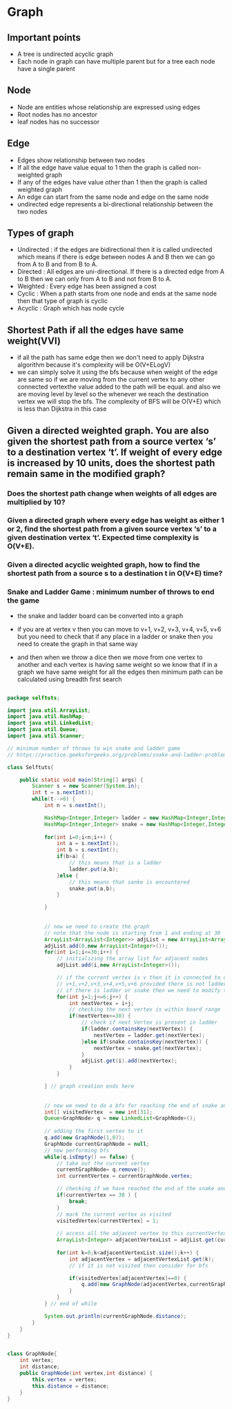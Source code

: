 # Graph

## Important points

- A tree is undirected acyclic graph
- Each node in graph can have multiple parent but for a tree each node have a single parent

## Node 

- Node are entities whose relationship are expressed using edges
- Root nodes has no ancestor
- leaf nodes has no successor

## Edge

- Edges show relationship between two nodes
- If all the edge have value equal to 1 then the graph is called non-weighted graph
- If any of the edges have value other than 1 then the graph is called weighted graph
- An edge can start from the same node and edge on the same node
- undirected edge represents a bi-directional relationship between the two nodes

## Types of graph

- Undirected : if the edges are bidirectional then it is called undirected which means if there is edge between nodes A and B then we can go from A to B and from B to A.
- Directed : All edges are uni-directional. If there is a directed edge from A to B then we can only from A to B and not from B to A.
- Weighted : Every edge has been assigned a cost
- Cyclic : When a path starts from one node and ends at the same node then that type of graph is cyclic
- Acyclic : Graph which has node cycle





## Shortest Path if all the edges have same weight(VVI)

- if all the path has same edge then we don't need to apply Dijkstra algorithm because it's complexity will be O(V+ELogV)
- we can simply solve it using the bfs because when weight of the edge are same so if we are moving from the current vertex to any other connected vertexthe value added to the path will be equal. and also we are moving level by level so the whenever we reach the destination vertex we will stop the bfs. The complexity of BFS will be O(V+E) which is less than Dijkstra in this case



##  Given a directed weighted graph. You are also given the shortest path from a source vertex ‘s’ to a destination vertex ‘t’.  If weight of every edge is increased by 10 units, does the shortest path remain same in the modified graph?




### Does the shortest path change when weights of all edges are multiplied by 10?




### Given a directed graph where every edge has weight as either 1 or 2, find the shortest path from a given source vertex ‘s’ to a given destination vertex ‘t’. Expected time complexity is O(V+E).




### Given a directed acyclic weighted graph, how to find the shortest path from a source s to a destination t in O(V+E) time?







### Snake and Ladder Game : minimum number of throws to end the game

- the snake and ladder board can be converted into a graph
- if you are at vertex v then you can move to v+1, v+2, v+3, v+4, v+5, v+6  but you need to check that if any place in a ladder or snake then you need to create the graph in that same way

- and then when we throw a dice then we move from one vertex to another and each vertex is having same weight so we know that if in a graph we have same weight for all the edges then minimum path can be calculated using breadth first search


```java

package selftuts;

import java.util.ArrayList;
import java.util.HashMap;
import java.util.LinkedList;
import java.util.Queue;
import java.util.Scanner;

// minimum number of throws to win snake and ladder game
// https://practice.geeksforgeeks.org/problems/snake-and-ladder-problem/0

class Selftuts{

	public static void main(String[] args) {
		Scanner s = new Scanner(System.in);
		int t = s.nextInt();
		while(t-->0) {
			int n = s.nextInt();

			HashMap<Integer,Integer> ladder = new HashMap<Integer,Integer>();
			HashMap<Integer,Integer> snake = new HashMap<Integer,Integer>();
		
			for(int i=0;i<n;i++) {
				int a = s.nextInt();
				int b = s.nextInt();
				if(b>a) {
					// this means that is a ladder
					ladder.put(a,b);
				}else {
					// this means that sanke is encountered
					snake.put(a,b);
				}

			}
			
			
			// now we need to create the graph
			// note that the node is starting from 1 and ending at 30
			ArrayList<ArrayList<Integer>> adjList = new ArrayList<ArrayList<Integer>>();
			adjList.add(0,new ArrayList<Integer>());
			for(int i=1;i<=30;i++) {
				// initializing the array list for adjacent nodes
				adjList.add(i,new ArrayList<Integer>());

				// if the current vertex is v then it is connected to other vertex
				// v+1,v+2,v+3,v+4,v+5,v+6 provided there is not ladder or snake
				// if there is ladder or snake then we need to modify the code same way
				for(int j=1;j<=6;j++) {
					int nextVertex = i+j;
					// checking the next vertex is within board range
					if(nextVertex<=30) {
						// check if next Vertex is present in ladder
						if(ladder.containsKey(nextVertex)) {
							nextVertex = ladder.get(nextVertex);
						}else if(snake.containsKey(nextVertex)) {
							nextVertex = snake.get(nextVertex);
						}
						adjList.get(i).add(nextVertex);
					}
				}

			} // graph creation ends here
			
			
			// now we need to do a bfs for reaching the end of snake and ladder board
			int[] visitedVertex  = new int[31];
			Queue<GraphNode> q = new LinkedList<GraphNode>();
			
			// adding the first vertex to it
			q.add(new GraphNode(1,0));
			GraphNode currentGraphNode = null;
			// now performing bfs
			while(q.isEmpty() == false) {
				// take out the current vertex
				currentGraphNode= q.remove();
				int currentVertex = currentGraphNode.vertex;

				// checking if we have reached the end of the snake and ladder
				if(currentVertex == 30 ) {
					break;
				}
				// mark the current vertex as visited
				visitedVertex[currentVertex] = 1;
				
				// access all the adjacent vertex to this currentVertext
				ArrayList<Integer> adjacentVertexList = adjList.get(currentVertex);
				
				for(int k=0;k<adjacentVertexList.size();k++) {
					int adjacentVertex = adjacentVertexList.get(k);
					// if it is not visited then consider for bfs

					if(visitedVertex[adjacentVertex]==0) {
						q.add(new GraphNode(adjacentVertex,currentGraphNode.distance+1));
					}
				}
			} // end of while

			System.out.println(currentGraphNode.distance);
		}
	}
}


class GraphNode{
	int vertex;
	int distance;
	public GraphNode(int vertex,int distance) {
		this.vertex = vertex;
		this.distance = distance;
	}
}


```



